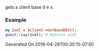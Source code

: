 gets a client base d e x.
### Example

```perl
my $val = $client->GetBaseDEX();
quest::say($val); # Returns uint
```


Generated On 2018-04-29T00:30:15-07:00